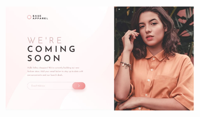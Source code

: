 ![Design preview for the Intro component with sign up form coding challenge](./images/ae67ohzys48frbejvyce.jpeg/)
